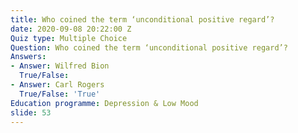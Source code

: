 ```yaml
---
title: Who coined the term ‘unconditional positive regard’?
date: 2020-09-08 20:22:00 Z
Quiz type: Multiple Choice
Question: Who coined the term ‘unconditional positive regard’?
Answers:
- Answer: Wilfred Bion
  True/False: 
- Answer: Carl Rogers
  True/False: 'True'
Education programme: Depression & Low Mood
slide: 53
---
```


